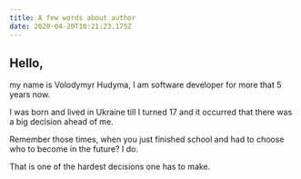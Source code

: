 ```yaml
---
title: A few words about author
date: 2020-04-20T10:21:23.175Z
---
```

## Hello,

my name is Volodymyr Hudyma, I am software developer for more that 5 years now. 

I was born and lived in Ukraine till I turned 17 and it occurred that there was a big decision ahead of me.

Remember those times, when you just finished school and had to choose who to become in the future? I do. 

That is one of the hardest decisions one has to make.